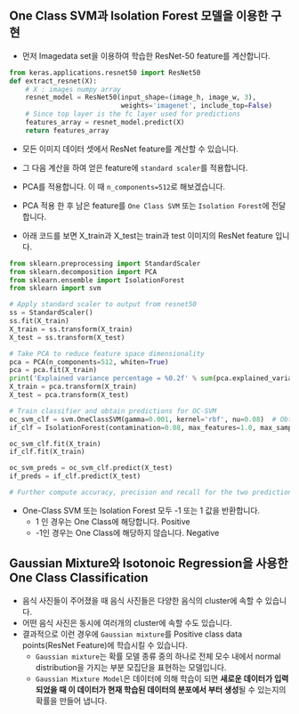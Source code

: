 
## One Class SVM과 Isolation Forest 모델을 이용한 구현

+ 먼저 Imagedata set을 이용하여 학습한 ResNet-50 feature를 계산합니다.

```python
from keras.applications.resnet50 import ResNet50
def extract_resnet(X):  
    # X : images numpy array
    resnet_model = ResNet50(input_shape=(image_h, image_w, 3), 
							weights='imagenet', include_top=False)  
	# Since top layer is the fc layer used for predictions
    features_array = resnet_model.predict(X)
    return features_array
```

+ 모든 이미지 데이터 셋에서 ResNet feature를 계산할 수 있습니다.
+ 그 다음 계산을 하여 얻은 feature에 `standard scaler`를 적용합니다.
+ PCA를 적용합니다. 이 때 `n_components=512`로 해보겠습니다.
+ PCA 적용 한 후 남은 feature를 `One Class SVM` 또는 `Isolation Forest`에 전달합니다.

+ 아래 코드를 보면 X_train과 X_test는 train과 test 이미지의 ResNet feature 입니다.

```python
from sklearn.preprocessing import StandardScaler
from sklearn.decomposition import PCA
from sklearn.ensemble import IsolationForest
from sklearn import svm

# Apply standard scaler to output from resnet50
ss = StandardScaler()
ss.fit(X_train)
X_train = ss.transform(X_train)
X_test = ss.transform(X_test)

# Take PCA to reduce feature space dimensionality
pca = PCA(n_components=512, whiten=True)
pca = pca.fit(X_train)
print('Explained variance percentage = %0.2f' % sum(pca.explained_variance_ratio_))
X_train = pca.transform(X_train)
X_test = pca.transform(X_test)

# Train classifier and obtain predictions for OC-SVM
oc_svm_clf = svm.OneClassSVM(gamma=0.001, kernel='rbf', nu=0.08)  # Obtained using grid search
if_clf = IsolationForest(contamination=0.08, max_features=1.0, max_samples=1.0, n_estimators=40)  # Obtained using grid search

oc_svm_clf.fit(X_train)
if_clf.fit(X_train)

oc_svm_preds = oc_svm_clf.predict(X_test)
if_preds = if_clf.predict(X_test)

# Further compute accuracy, precision and recall for the two predictions sets obtained
```

+ One-Class SVM 또는 Isolation Forest 모두 -1 또는 1 값을 반환합니다.
	+ 1 인 경우는 One Class에 해당합니다. Positive
	+ -1인 경우는 One Class에 해당하지 않습니다. Negative

## Gaussian Mixture와 Isotonoic Regression을 사용한 One Class Classification

+ 음식 사진들이 주어졌을 때 음식 사진들은 다양한 음식의 cluster에 속할 수 있습니다.
+ 어떤 음식 사진은 동시에 여러개의 cluster에 속할 수도 있습니다.
+ 결과적으로 이런 경우에 `Gaussian mixture`를 Positive class data points(ResNet Feature)에 학습시킬 수 있습니다.
	+ `Gaussian mixture`는 확률 모델 종류 중의 하나로 전체 모수 내에서 normal distribution을 가지는 부분 모집단을 표현하는 모델입니다.
	+ `Gaussian Mixture Model`은 데이터에 의해 학습이 되면 **새로운 데이터가 입력 되었을 때 이 데이터가 현재 학습된 데이터의 분포에서 부터 생성**될 수 있는지의 확률을 만들어 냅니다.
